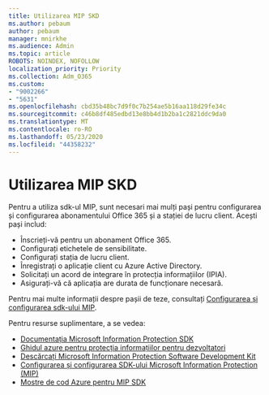 ```yaml
---
title: Utilizarea MIP SKD
ms.author: pebaum
author: pebaum
manager: mnirkhe
ms.audience: Admin
ms.topic: article
ROBOTS: NOINDEX, NOFOLLOW
localization_priority: Priority
ms.collection: Adm_O365
ms.custom:
- "9002266"
- "5631"
ms.openlocfilehash: cbd35b48bc7d9f0c7b254ae5b16aa118d29fe34c
ms.sourcegitcommit: c46b8df485edbd13e8bb4d1b2ba1c2821ddc9da0
ms.translationtype: MT
ms.contentlocale: ro-RO
ms.lasthandoff: 05/23/2020
ms.locfileid: "44358232"
---
```

# <a name="using-mip-skd"></a>Utilizarea MIP SKD

Pentru a utiliza sdk-ul MIP, sunt necesari mai mulți pași pentru configurarea și configurarea abonamentului Office 365 și a stației de lucru client. Acești pași includ:

- Înscrieți-vă pentru un abonament Office 365.
- Configurați etichetele de sensibilitate.
- Configurați stația de lucru client.
- Înregistrați o aplicație client cu Azure Active Directory.
- Solicitați un acord de integrare în protecția informațiilor (IPIA).
- Asigurați-vă că aplicația are durata de funcționare necesară.

Pentru mai multe informații despre pașii de teze, consultați [Configurarea și configurarea sdk-ului MIP](https://docs.microsoft.com/information-protection/develop/setup-configure-mip).

Pentru resurse suplimentare, a se vedea:

- [Documentația Microsoft Information Protection SDK](https://docs.microsoft.com/information-protection/develop/)
- [Ghidul azure pentru protecția informațiilor pentru dezvoltatori](https://docs.microsoft.com/azure/information-protection/develop/developers-guide)
- [Descărcați Microsoft Information Protection Software Development Kit](https://www.microsoft.com/download/details.aspx?id=57392)
- [Configurarea și configurarea SDK-ului Microsoft Information Protection (MIP)](https://docs.microsoft.com/information-protection/develop/setup-configure-mip)
- [Mostre de cod Azure pentru MIP SDK](https://azure.microsoft.com/resources/samples/?sort=0&term=mipsdk)
